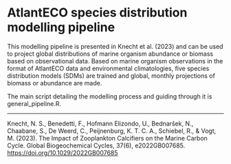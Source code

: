 # AtlantECO species distribution modelling pipeline

This modelling pipeline is presented in Knecht et al. (2023) and can be used to project global distributions of marine organism abundance or biomass based on observational data. Based on marine organism observations in the format of AtlantECO data and environmental climatologies, five species distribution models (SDMs) are trained and global, monthly projections of biomass or abundance are made. 

The main script detailing the modelling process and guiding through it is general_pipeline.R.


----
Knecht, N. S., Benedetti, F., Hofmann Elizondo, U., Bednaršek, N., Chaabane, S., De Weerd, C., Peijnenburg, K. T. C. A., Schiebel, R., & Vogt, M. (2023). The Impact of Zooplankton Calcifiers on the Marine Carbon Cycle. Global Biogeochemical Cycles, 37(6), e2022GB007685. https://doi.org/10.1029/2022GB007685
